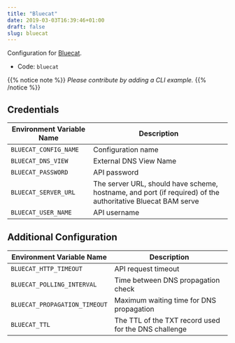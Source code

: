 ```yaml
---
title: "Bluecat"
date: 2019-03-03T16:39:46+01:00
draft: false
slug: bluecat
---
```


<!-- THIS DOCUMENTATION IS AUTO-GENERATED. PLEASE DO NOT EDIT. -->
<!-- providers/dns/bluecat/bluecat.toml -->
<!-- THIS DOCUMENTATION IS AUTO-GENERATED. PLEASE DO NOT EDIT. -->
<!-- providers/dns/bluecat/bluecat.toml -->
<!-- THIS DOCUMENTATION IS AUTO-GENERATED. PLEASE DO NOT EDIT. -->


Configuration for [Bluecat](https://www.bluecatnetworks.com).


<!--more-->

- Code: `bluecat`

{{% notice note %}}
_Please contribute by adding a CLI example._
{{% /notice %}}




## Credentials

| Environment Variable Name | Description |
|-----------------------|-------------|
| `BLUECAT_CONFIG_NAME` | Configuration name |
| `BLUECAT_DNS_VIEW` | External DNS View Name |
| `BLUECAT_PASSWORD` | API password |
| `BLUECAT_SERVER_URL` | The server URL, should have scheme, hostname, and port (if required) of the authoritative Bluecat BAM serve |
| `BLUECAT_USER_NAME` | API username |


## Additional Configuration

| Environment Variable Name | Description |
|--------------------------------|-------------|
| `BLUECAT_HTTP_TIMEOUT` | API request timeout |
| `BLUECAT_POLLING_INTERVAL` | Time between DNS propagation check |
| `BLUECAT_PROPAGATION_TIMEOUT` | Maximum waiting time for DNS propagation |
| `BLUECAT_TTL` | The TTL of the TXT record used for the DNS challenge |





<!-- THIS DOCUMENTATION IS AUTO-GENERATED. PLEASE DO NOT EDIT. -->
<!-- providers/dns/bluecat/bluecat.toml -->
<!-- THIS DOCUMENTATION IS AUTO-GENERATED. PLEASE DO NOT EDIT. -->
<!-- providers/dns/bluecat/bluecat.toml -->
<!-- THIS DOCUMENTATION IS AUTO-GENERATED. PLEASE DO NOT EDIT. -->
